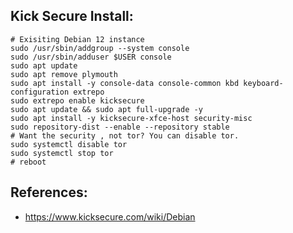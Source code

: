Kick Secure Install:
--------------------

```
# Exisiting Debian 12 instance
sudo /usr/sbin/addgroup --system console
sudo /usr/sbin/adduser $USER console
sudo apt update
sudo apt remove plymouth
sudo apt install -y console-data console-common kbd keyboard-configuration extrepo
sudo extrepo enable kicksecure
sudo apt update && sudo apt full-upgrade -y
sudo apt install -y kicksecure-xfce-host security-misc
sudo repository-dist --enable --repository stable
# Want the security , not tor? You can disable tor.
sudo systemctl disable tor
sudo systemctl stop tor
# reboot
```

References:
----------
* https://www.kicksecure.com/wiki/Debian